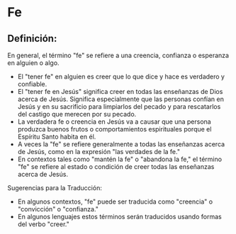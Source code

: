 # Fe

## Definición: 

En general, el término "fe" se refiere a una creencia, confianza o esperanza en alguien o algo.

* El "tener fe" en alguien es creer que lo que dice y hace es verdadero y confiable.
* El "tener fe en Jesús" significa creer en todas las enseñanzas de Dios acerca de Jesús. Significa especialmente que las personas confían en Jesús y en su sacrificio para limpiarlos del pecado y para rescatarlos del castigo que merecen por su pecado.
* La verdadera fe o creencia en Jesús va a causar que una persona produzca buenos frutos o comportamientos espirituales porque el Espíritu Santo  habita en él.
* A veces la "fe" se refiere generalmente a todas las enseñanzas acerca de Jesús, como en la expresión "las verdades de la fe."
* En contextos tales como "mantén la fe" o "abandona la fe," el término "fe" se refiere al estado o condición de creer todas las enseñanzas acerca de Jesús.

Sugerencias para la Traducción:

* En algunos contextos, "fe" puede ser traducida como "creencia" o "convicción" o "confianza."
* En algunos lenguajes estos términos serán traducidos usando formas del verbo "creer."

